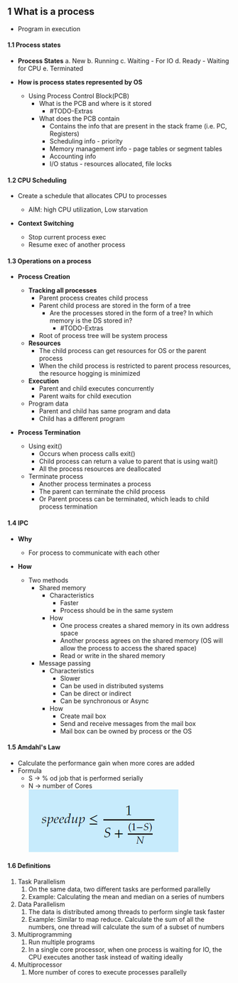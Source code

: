 
## 1 What is a process
- Program in execution

#### 1.1 Process states

- **Process States**
	a. New
	b. Running
	c. Waiting - For IO
	d. Ready - Waiting for CPU
	e. Terminated

- **How is process states represented by OS**
	- Using Process Control Block(PCB)
		- What is the PCB and where is it stored
			- #TODO-Extras 
		- What does the PCB contain
			- Contains the info that are present in the stack frame (i.e. PC, Registers)
			- Scheduling info - priority
			- Memory management info - page tables or segment tables
			- Accounting info
			- I/O status - resources allocated, file locks

#### 1.2 CPU Scheduling 

- Create a schedule that allocates CPU to processes
	- AIM: high CPU utilization, Low starvation

- **Context Switching**
	- Stop current process exec
	- Resume exec of another process 

#### 1.3 Operations on a process

- **Process Creation**
	- **Tracking all processes**
		- Parent process creates child process
		- Parent child process are stored in the form of a tree
			- Are the processes stored in the form of a tree?  In which memory is the DS stored in?
				- #TODO-Extras 
		- Root of process tree will be system process
	- **Resources**
		- The child process can get resources for OS or the parent process
		- When the child process is restricted to parent process resources, the resource hogging is minimized
	- **Execution**
		- Parent and child executes concurrently
		- Parent waits for child execution
	- Program data
		- Parent and child has same program and data
		- Child has a different program

- **Process Termination**
	- Using exit()
		- Occurs when process calls exit()
		- Child process can return a value to parent that is using wait()
		- All the process resources are deallocated
	- Terminate process
		- Another process terminates a process
		- The parent can terminate the child process
		- Or Parent process can be terminated, which leads to child process termination

#### 1.4 IPC

- **Why**
	- For process to communicate with each other

- **How**
	- Two methods
		- Shared memory
			- Characteristics
				- Faster
				- Process should be in the same system
			- How
				- One process creates a shared memory in its own address space
				- Another process agrees on the shared memory (OS will allow the process to access the shared space) 
				- Read or write in the shared memory
		- Message passing
			- Characteristics
				- Slower
				- Can be used in distributed systems
				- Can be direct or indirect
				- Can be synchronous or Async
			- How
				- Create mail box
				- Send and receive messages from the mail box
				- Mail box can be owned by process or the OS

#### 1.5 Amdahl's Law
- Calculate the performance gain when more cores are added 
- Formula
	- S -> % od job that is performed serially
	- N -> number of Cores
![](./Attachments/Images/amdahl_law.png)


#### 1.6 Definitions
1. Task Parallelism
	1. On the same data, two different tasks are performed parallelly
	2. Example: Calculating the mean and median on a series of numbers
2. Data Parallelism
	1. The data is distributed among threads to perform single task faster
	2. Example: Similar to map reduce. Calculate the sum of all the numbers, one thread will calculate the sum of a subset of numbers
3. Multiprogramming
	1. Run multiple programs
	2. In a single core processor, when one process is waiting for IO, the CPU executes another task instead of waiting ideally
4. Multiprocessor
	1. More number of cores to execute processes parallelly